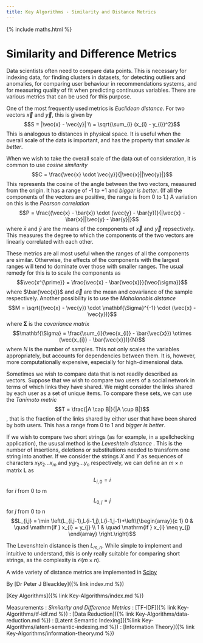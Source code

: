 ```yaml
---
title: Key Algorithms - Similarity and Distance Metrics
---
```

{% include maths.html %}

# Similarity and Difference Metrics 

Data scientists often need to compare data points. This is necessary for indexing data, for finding clusters in datasets, for detecting outliers and anomalies, for comparing user behaviour in recommendations systems, and for measuring quality of fit when predicting continuous variables. There are various metrics that can be used for this purpose.

One of the most frequently used metrics is *Euclidean distance*. For two vectors $\vec{x}$ and $\vec{y}$, this is given by 
$$S = |\vec{x} - \vec{y}| \\
= \sqrt{\sum_{i} (x_{i} - y_{i})^2}$$
This is analogous to distances in physical space. It is useful when the overall scale of the data is important, and has the property that *smaller is better*.

When we wish to take the overall scale of the data out of consideration, it is common to use *cosine similarity* $$C = \frac{\vec{x} \cdot \vec{y}}{|\vec{x}||\vec{y}|}$$
This represents the cosine of the angle between the two vectors, measured from the origin. It has a range of -1 to +1 and *bigger is better*. (If all the components of the vectors are positive, the range is from 0 to 1.) A variation on this is the *Pearson correlation*
$$P = \frac{(\vec{x} - \bar{x}) \cdot (\vec{y} - \bar{y})}{|\vec{x} - \bar{x}||\vec{y} - \bar{y}|}$$ where $\bar{x}$ and $\bar{y}$ are the means of the components of $\vec{x}$ and $\vec{y}$ repsectively. This measures the degree to which the components of the two vectors are linearly correlated with each other.

These metrics are all most useful when the ranges of all the components are similar. Otherwise, the effects of the components with the largest ranges will tend to dominate over those with smaller ranges. The usual remedy for this is to scale the components as $$\vec{x^{\prime}} = \frac{\vec{x} - \bar{\vec{x}}}{\vec{\sigma}}$$ where $\bar{\vec{x}}$ and $\vec{\sigma}$ are the mean and covariance of the sample respectively. Another possibility is to use the *Mahalanobis distance*
$$M = \sqrt{(\vec{x} - \vec{y}) \cdot \mathbf{\Sigma}^{-1} \cdot (\vec{x} -\vec{y})}$$
where $\mathbf{\Sigma}$ is the *covariance matrix*
$$\mathbf{\Sigma} = \frac{\sum_{i}(\vec{x_{i}} - \bar{\vec{x}}) \otimes (\vec{x_{i}} - \bar{\vec{x}})}{N}$$ where $N$ is the number of samples. This not only scales the variables appropriately, but accounts for dependencies between them. It is, however, more computationally expensive, especially for high-dimensional data.

Sometimes we wish to compare data that is not readily described as vectors. Suppose that we wish to compare two users of a social network in terms of which links they have shared. We might consider the links shared by each user as a set of unique items. To compare these sets, we can use the *Tanimoto metric*
$$T = \frac{|A \cap B|}{|A \cup B|}$$, that is the fraction of the links shared by either user that have been shared by both users. This has a range from 0 to 1 and *bigger is better*.

If we wish to compare two short strings (as for example, in a spellchecking application), the ususal method is the *Leveshtein distance* . This is the number of insertions, deletions or substitutiions needed to transform one string into another. If we consider the strings $X$ and $Y$ as sequences of characters $x_{1}x_{2}\ldots x_{m}$ and $y_{1}y_{2}\ldots y_{n}$ respectively, we can define an $m \times n$ matrix $\mathbf{L}$ as 
$$L_{i,0} = i$$ for $i$ from 0 to m
$$L_{0,j} = j$$ for $j$ from 0 to n
$$L_{i,j} = \min \left(L_{i,j-1},L{i-1,j},L{i-1,j-1}+\left\{\begin{array}{c 1} 0 & \quad \mathrm{if } x_{i} = y_{j} \\
1 & \quad \mathrm{if } x_{i} \neq y_{j} \end{array} \right.\right)$$

The Levenshtein distance is then $L_{m,n}$. While simple to implement and intuitive to understand, this is only really suitable for comparing short strings, as the complexity is $\mathcal{O}(m \times n)$.

A wide variety of distance metrics are implemented in [Scipy](https://docs.scipy.org/doc/scipy/reference/spatial.distance.html)

By [Dr Peter J Bleackley]({% link index.md %})
 
 [Key Algorithms]({% link Key-Algorithms/index.md %})
 
 Measurements
: *Similarity and Difference Metrics*
: [TF-IDF]({% link Key-Algorithms/tf-idf.md %})
: [Data Reduction]({% link Key-Algorithms/data-reduction.md %})
: [Latent Semantic Indexing]({%link Key-Algorithms/latent-semantic-indexing.md %})
: [Information Theory]({% link Key-Algorithms/information-theory.md %})

